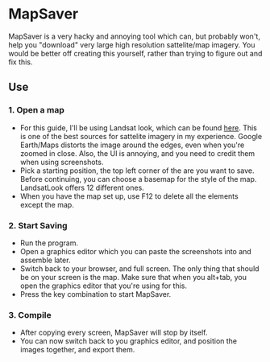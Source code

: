 # MapSaver

MapSaver is a very hacky and annoying tool which can, but probably won't, help you "download" very large high resolution sattelite/map imagery. You would be better off creating this yourself, rather than trying to figure out and fix this.

## Use

### 1. Open a map
  * For this guide, I'll be using Landsat look, which can be found [here](https://landsatlook.usgs.gov/sentinel2/viewer.html). This is one of the best sources for sattelite imagery in my experience. Google Earth/Maps distorts the image around the edges, even when you're zoomed in close. Also, the UI is annoying, and you need to credit them when using screenshots. 
  * Pick a starting position, the top left corner of the are you want to save. Before continuing, you can choose a basemap for the style of the map. LandsatLook offers 12 different ones.
  * When you have the map set up, use F12 to delete all the elements except the map.
### 2. Start Saving
  * Run the program.
  * Open a graphics editor which you can paste the screenshots into and assemble later.
  * Switch back to your browser, and full screen. The only thing that should be on your screen is the map. Make sure that when you alt+tab, you open the graphics editor that you're using for this.
  * Press the key combination to start MapSaver. 
### 3. Compile
  * After copying every screen, MapSaver will stop by itself. 
  * You can now switch back to you graphics editor, and position the images together, and export them.
